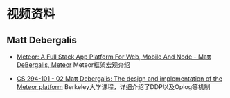 # 视频资料

## Matt Debergalis
* [Meteor: A Full Stack App Platform For Web, Mobile And Node - Matt DeBergalis, Meteor](https://www.youtube.com/watch?v=x4nxlDzslE4) Meteor框架宏观介绍


* [CS 294-101 - 02 Matt Debergalis: The design and implementation of the Meteor platform](https://www.youtube.com/watch?v=tqLbodVH3dw) Berkeley大学课程，详细介绍了DDP以及Oplog等机制
